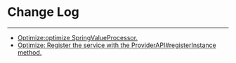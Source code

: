 # Change Log
---

- [Optimize:optimize SpringValueProcessor.](https://github.com/Tencent/spring-cloud-tencent/pull/668)
- [Optimize: Register the service with the ProviderAPI#registerInstance method.](https://github.com/Tencent/spring-cloud-tencent/pull/685)
